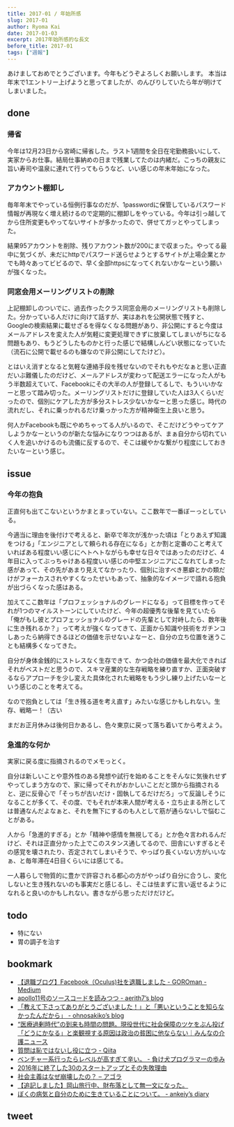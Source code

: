 ```yaml
---
title: 2017-01 / 年始所感
slug: 2017-01
author: Ryoma Kai
date: 2017-01-03
excerpt: 2017年始所感的な長文
before_title: 2017-01
tags: ["週報"]
---
```


あけましておめでとうございます。今年もどうぞよろしくお願いします。
本当は年末で1エントリー上げようと思ってましたが、のんびりしていたら年が明けてしまいました。

done
----

###  帰省

今年は12月23日から宮崎に帰省した。ラスト1週間を全日在宅勤務扱いにして、実家からお仕事。結局仕事納めの日まで残業してたのは内緒だ。こっちの親友に旨い寿司や温泉に連れて行ってもらうなど、いい感じの年末年始になった。

###  アカウント棚卸し

毎年年末でやっている恒例行事なのだが、1passwordに保管しているパスワード情報が再現なく増え続けるので定期的に棚卸しをやっている。今年は引っ越してから住所変更もやってないサイトが多かったので、併せてガッとやってしまった。

結果95アカウントを削除、残りアカウント数が200にまで収まった。やってる最中に気づくが、未だにhttpでパスワード送らせようとするサイトが上場企業とかでも時々あってビビるので、早く全部httpsになってくれないかなーという願いが強くなった。

###  同窓会用メーリングリストの削除

上記棚卸しのついでに、過去作ったクラス同窓会用のメーリングリストも削除した。分かっている人だけに向けて話すが、実はあれを公開状態で残すと、Googleの検索結果に載せざるを得なくなる問題があり、非公開にすると今度はメールアドレスを変えた人が気軽に変更処理できずに放棄してしまいがちになる問題もあり、もうどうしたものかと行った感じで結構しんどい状態になっていた（流石に公開で載せるのも嫌なので非公開にしてたけど）。

とはいえ消すとなると気軽な連絡手段を残せないのでそれもやだなぁと思い正直だいぶ難儀したのだけど、メールアドレスが変わって配送エラーになった人がもう半数超えていて、Facebookにその大半の人が登録してるしで、もういいかなーと思って踏み切った。メーリングリストだけに登録していた人は3人くらいだったので、個別にケアした方が多分ストレス少ないかなーと思った感じ。時代の流れだし、それに乗っかれるだけ乗っかった方が精神衛生上良いと思う。

何人かFacebookも既にやめちゃってる人がいるので、そこだけどうやってケアしようかなーというのが新たな悩みになりつつはあるが、まぁ自分から切れていく人を追いかけるのも流儀に反するので、そこは緩やかな繋がり程度にしておきたいなーという感じ。

issue
----

###  今年の抱負

正直何も出てこないというかまとまっていない。ここ数年で一番ぼーっとしている。

今適当に理由を後付けで考えると、新卒で年次が浅かった頃は「とりあえず知識をつける」「エンジニアとして頼られる存在になる」とか割と定番のこと考えていればある程度いい感じにヘトヘトながらも幸せな日々ではあったのだけど、4年目に入ってぶっちゃけある程度いい感じの中堅エンジニアにこなれてしまった感があって、その先があまり見えてなかったり、個別に治すべき悪癖とかの類だけがフォーカスされやすくなったせいもあって、抽象的なイメージで語れる抱負が出づらくなった感はある。

加えてここ数年は「プロフェッショナルのグレードになる」って目標を作ってそれが1つのマイルストーンにしていたけど、今年の超優秀な後輩を見ていたら「俺がもし彼とプロフェッショナルのグレードの先輩として対峙したら、数年後に生き残れるか？」って考えが強くなってきて、正面から知識や技術をガチンコしあったら納得できるほどの価値を示せないよなーと、自分の立ち位置を迷うことも結構多くなってきた。

自分が身体金銭的にストレスなく生存できて、かつ会社の価値を最大化できればそれがベストだと思うので、スキマ産業的な生存戦略を練り直すか、正面突破するならアプローチを少し変えた具体化された戦略をもう少し練り上げたいなーという感じのことを考えてる。

なので抱負としては「生き残る道を考え直す」みたいな感じかもしれない。生存、戦略ー！（古い

まだお正月休みは後何日かあるし、色々東京に戻って落ち着いてから考えよう。

###  急進的な何か

実家に戻る度に指摘されるのでメモっとく。

自分は新しいことや意外性のある発想や試行を始めることをそんなに気後れせずやってしまう方なので、家に帰ってそれがおかしいことだと頭から指摘されると、逆に反骨心で「そっちが古いだけ・固執してるだけだろ」って反論しそうになることが多くて、その度、でもそれが本来人間が考える・立ち止まる所としては普通なんだよなぁと、それを無下にするのも人として筋が通らないしで悩むことがある。

人から「急進的すぎる」とか「精神や感情を無視してる」とか色々言われるんだけど、それは正直分かった上でこのスタンス通してるので、田舎にいすぎるとその感覚を壊されたり、否定されてしまいそうで、やっぱり長くいない方がいいなぁ、と毎年滞在4日目くらいには感じてる。

一人暮らしで物質的に豊かで許容される都心の方がやっぱり自分に合うし、変化しないと生き残れないのも事実だと感じるし、そこは怯まずに言い返せるようになれると良いのかもしれない。書きながら思っただけだけど。

todo
----

- 特にない
- 胃の調子を治す

bookmark
----

- [【退職ブログ】Facebook（Oculus)社を退職しました - GOROman - Medium](https://medium.com/@GOROman_1661/12d1fa10dac22)
- [apollo11号のソースコードを読みつつ - aerith7’s blog](http://aerith7.hatenablog.com/entry/2016/12/21/171726)
- [「教えて下さってありがとうございました！」と「悪いということを知らなかったんだから」 - ohnosakiko’s blog](https://ohnosakiko.hatenablog.com/entry/20161221/p1)
- [“医療過剰時代”の到来も時間の問題。現役世代に社会保障のツケをぶん投げ「どうにかなる」と楽観視する原因は政治の貧困に他ならない｜みんなの介護ニュース](https://www.minnanokaigo.com/news/yamamoto/lesson12/)
- [質問は恥ではないし役に立つ - Qiita](https://qiita.com/seki_uk/items/4001423b3cd3db0dada7)
- [ベンチャー系行ったらレベルが高すぎて辛い。 - 負け犬プログラマーの歩み](http://crapp.hatenablog.com/entry/venture-the-war-front)
- [2016年に終了した30のスタートアップとその失敗理由](https://blog.btrax.com/jp/fail2016/)
- [社会主義はなぜ崩壊したの？ – アゴラ](http://agora-web.jp/archives/2023593.html)
- [【追記しました】岡山旅行中、財布落として無一文になった。](https://anond.hatelabo.jp/20161231142408)
- [ぼくの病気と自分のために生きていることについて。 - ankeiy’s diary](https://ankeiy.hatenablog.com/entry/20161231/1483187877)

tweet
----

<Tweet tweetLink="https://twitter.com/legnoh/status/814426679791808513" />
